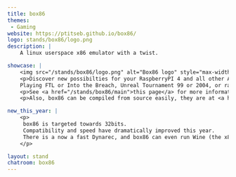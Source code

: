 ```yaml
---
title: box86
themes:
 - Gaming
website: https://ptitseb.github.io/box86/
logo: stands/box86/logo.png
description: |
    A linux userspace x86 emulator with a twist.

showcase: |
    <img src="/stands/box86/logo.png" alt="Box86 logo" style="max-width: 100%" />
    <p>Discover new possibilties for your RaspberryPI 4 and all other ARM SBC with box86.<br>
    Playing FTL or Into the Breach, Unreal Tournament 99 or 2004, or racing a few laps on Flatout (to name just a few) becomes possible on a small SBC.</p>
    <p>See <a href="/stands/box86/main">this page</a> for more informations.</p>
    <p>Also, box86 can be compiled from source easily, they are at <a href="https://github.com/ptitSeb/box86">https://github.com/ptitSeb/box86</a>!</p>

new_this_year: |
    <p>
     box86 is targeted towards 32bits.
     Compatibility and speed have dramatically improved this year.
     There is a now a fast Dynarec, and box86 can even run Wine (the x86 version), opening the door to many more programs and games!
    </p>

layout: stand
chatroom: box86
---
```

